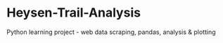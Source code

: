 # Heysen-Trail-Analysis
Python learning project - web data scraping, pandas, analysis &amp; plotting
